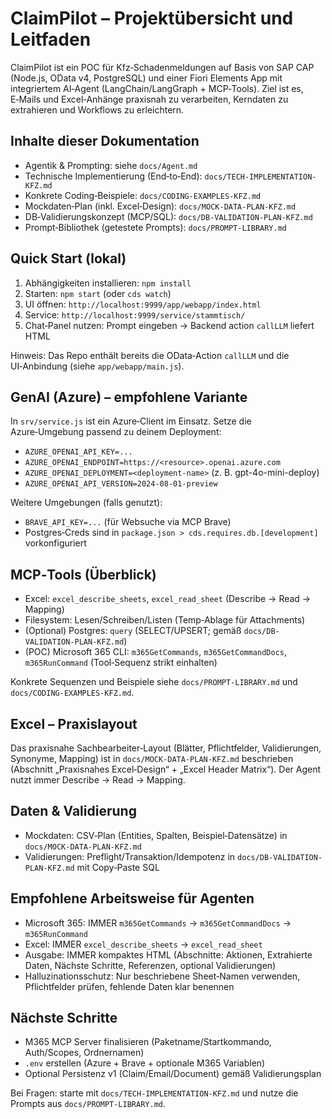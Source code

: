 # ClaimPilot – Projektübersicht und Leitfaden

ClaimPilot ist ein POC für Kfz‑Schadenmeldungen auf Basis von SAP CAP (Node.js, OData v4, PostgreSQL) und einer Fiori Elements App mit integriertem AI‑Agent (LangChain/LangGraph + MCP‑Tools). Ziel ist es, E‑Mails und Excel‑Anhänge praxisnah zu verarbeiten, Kerndaten zu extrahieren und Workflows zu erleichtern.

## Inhalte dieser Dokumentation
- Agentik & Prompting: siehe `docs/Agent.md`
- Technische Implementierung (End‑to‑End): `docs/TECH-IMPLEMENTATION-KFZ.md`
- Konkrete Coding‑Beispiele: `docs/CODING-EXAMPLES-KFZ.md`
- Mockdaten‑Plan (inkl. Excel‑Design): `docs/MOCK-DATA-PLAN-KFZ.md`
- DB‑Validierungskonzept (MCP/SQL): `docs/DB-VALIDATION-PLAN-KFZ.md`
- Prompt‑Bibliothek (getestete Prompts): `docs/PROMPT-LIBRARY.md`

## Quick Start (lokal)
1) Abhängigkeiten installieren: `npm install`
2) Starten: `npm start` (oder `cds watch`)
3) UI öffnen: `http://localhost:9999/app/webapp/index.html`
4) Service: `http://localhost:9999/service/stammtisch/`
5) Chat‑Panel nutzen: Prompt eingeben → Backend action `callLLM` liefert HTML

Hinweis: Das Repo enthält bereits die OData‑Action `callLLM` und die UI‑Anbindung (siehe `app/webapp/main.js`).

## GenAI (Azure) – empfohlene Variante
In `srv/service.js` ist ein Azure‑Client im Einsatz. Setze die Azure‑Umgebung passend zu deinem Deployment:
- `AZURE_OPENAI_API_KEY=...`
- `AZURE_OPENAI_ENDPOINT=https://<resource>.openai.azure.com`
- `AZURE_OPENAI_DEPLOYMENT=<deployment-name>` (z. B. gpt-4o-mini-deploy)
- `AZURE_OPENAI_API_VERSION=2024-08-01-preview`

Weitere Umgebungen (falls genutzt):
- `BRAVE_API_KEY=...` (für Websuche via MCP Brave)
- Postgres‑Creds sind in `package.json > cds.requires.db.[development]` vorkonfiguriert

## MCP‑Tools (Überblick)
- Excel: `excel_describe_sheets`, `excel_read_sheet` (Describe → Read → Mapping)
- Filesystem: Lesen/Schreiben/Listen (Temp‑Ablage für Attachments)
- (Optional) Postgres: `query` (SELECT/UPSERT; gemäß `docs/DB-VALIDATION-PLAN-KFZ.md`)
- (POC) Microsoft 365 CLI: `m365GetCommands`, `m365GetCommandDocs`, `m365RunCommand` (Tool‑Sequenz strikt einhalten)

Konkrete Sequenzen und Beispiele siehe `docs/PROMPT-LIBRARY.md` und `docs/CODING-EXAMPLES-KFZ.md`.

## Excel – Praxislayout
Das praxisnahe Sachbearbeiter‑Layout (Blätter, Pflichtfelder, Validierungen, Synonyme, Mapping) ist in `docs/MOCK-DATA-PLAN-KFZ.md` beschrieben (Abschnitt „Praxisnahes Excel‑Design“ + „Excel Header Matrix“). Der Agent nutzt immer Describe → Read → Mapping.

## Daten & Validierung
- Mockdaten: CSV‑Plan (Entities, Spalten, Beispiel‑Datensätze) in `docs/MOCK-DATA-PLAN-KFZ.md`
- Validierungen: Preflight/Transaktion/Idempotenz in `docs/DB-VALIDATION-PLAN-KFZ.md` mit Copy‑Paste SQL

## Empfohlene Arbeitsweise für Agenten
- Microsoft 365: IMMER `m365GetCommands` → `m365GetCommandDocs` → `m365RunCommand`
- Excel: IMMER `excel_describe_sheets` → `excel_read_sheet`
- Ausgabe: IMMER kompaktes HTML (Abschnitte: Aktionen, Extrahierte Daten, Nächste Schritte, Referenzen, optional Validierungen)
- Halluzinationsschutz: Nur beschriebene Sheet‑Namen verwenden, Pflichtfelder prüfen, fehlende Daten klar benennen

## Nächste Schritte
- M365 MCP Server finalisieren (Paketname/Startkommando, Auth/Scopes, Ordnernamen)
- `.env` erstellen (Azure + Brave + optionale M365 Variablen)
- Optional Persistenz v1 (Claim/Email/Document) gemäß Validierungsplan

Bei Fragen: starte mit `docs/TECH-IMPLEMENTATION-KFZ.md` und nutze die Prompts aus `docs/PROMPT-LIBRARY.md`.
